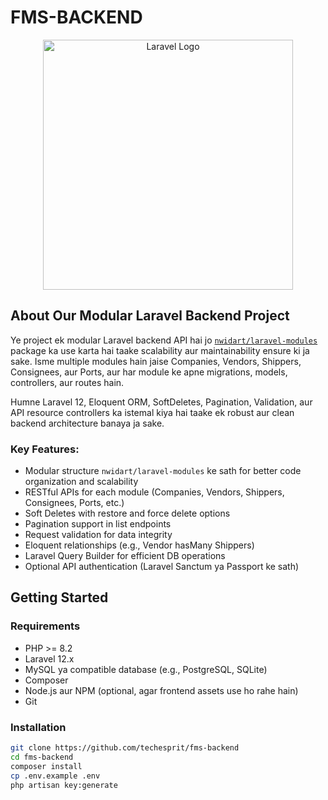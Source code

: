 # FMS-BACKEND

<p align="center">
  <a href="https://laravel.com" target="_blank">
    <img src="https://raw.githubusercontent.com/laravel/art/master/logo-lockup/5%20SVG/2%20CMYK/1%20Full%20Color/laravel-logolockup-cmyk-red.svg" width="400" alt="Laravel Logo">
  </a>
</p>

## About Our Modular Laravel Backend Project

Ye project ek modular Laravel backend API hai jo [`nwidart/laravel-modules`](https://github.com/nWidart/laravel-modules) package ka use karta hai taake scalability aur maintainability ensure ki ja sake. Isme multiple modules hain jaise Companies, Vendors, Shippers, Consignees, aur Ports, aur har module ke apne migrations, models, controllers, aur routes hain.

Humne Laravel 12, Eloquent ORM, SoftDeletes, Pagination, Validation, aur API resource controllers ka istemal kiya hai taake ek robust aur clean backend architecture banaya ja sake.

### Key Features:

- Modular structure `nwidart/laravel-modules` ke sath for better code organization and scalability
- RESTful APIs for each module (Companies, Vendors, Shippers, Consignees, Ports, etc.)
- Soft Deletes with restore and force delete options
- Pagination support in list endpoints
- Request validation for data integrity
- Eloquent relationships (e.g., Vendor hasMany Shippers)
- Laravel Query Builder for efficient DB operations
- Optional API authentication (Laravel Sanctum ya Passport ke sath)

## Getting Started

### Requirements

- PHP >= 8.2
- Laravel 12.x
- MySQL ya compatible database (e.g., PostgreSQL, SQLite)
- Composer
- Node.js aur NPM (optional, agar frontend assets use ho rahe hain)
- Git

### Installation

```bash
git clone https://github.com/techesprit/fms-backend
cd fms-backend
composer install
cp .env.example .env
php artisan key:generate
